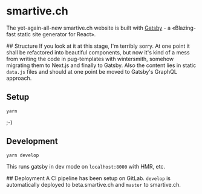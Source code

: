 # smartive.ch
The yet-again-all-new smartive.ch website is built with [Gatsby](https://www.gatsbyjs.org) - a «Blazing-fast static site generator for React».

## Structure
If you look at it at this stage, I'm terribly sorry. At one point it shall be refactored into beautiful components, but now it's kind of a mess from
writing the code in pug-templates with wintersmith, somehow migrating them to Next.js and finally to Gatsby. Also the content lies in static `data.js`
files and should at one point be moved to Gatsby's GraphQL approach.

## Setup

```
yarn
```

;-)

## Development

```
yarn develop
```

This runs gatsby in dev mode on `localhost:8000` with HMR, etc.

## Deployment
A CI pipeline has been setup on GitLab. `develop` is automatically deployed to beta.smartive.ch and `master` to smartive.ch.
